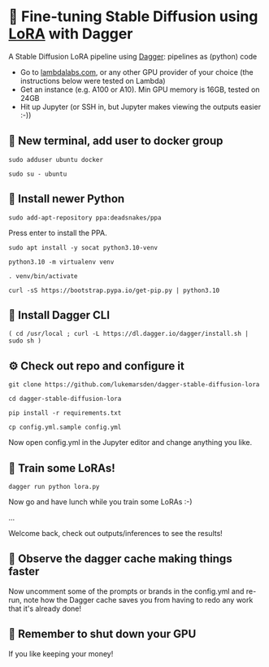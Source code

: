 # 🌸 Fine-tuning Stable Diffusion using [LoRA](https://github.com/cloneofsimo/lora) with Dagger

A Stable Diffusion LoRA pipeline using [Dagger](https://dagger.io): pipelines as (python) code

* Go to [lambdalabs.com](https://lambdalabs.com), or any other GPU provider of your choice (the instructions below were tested on Lambda)
* Get an instance (e.g. A100 or A10). Min GPU memory is 16GB, tested on 24GB
* Hit up Jupyter (or SSH in, but Jupyter makes viewing the outputs easier :-))

## 🐋 New terminal, add user to docker group

```
sudo adduser ubuntu docker
```
```
sudo su - ubuntu
```

## 🐍 Install newer Python

```
sudo add-apt-repository ppa:deadsnakes/ppa
```
Press enter to install the PPA.

```
sudo apt install -y socat python3.10-venv
```
```
python3.10 -m virtualenv venv
```
```
. venv/bin/activate
```
```
curl -sS https://bootstrap.pypa.io/get-pip.py | python3.10
```

## 🚀 Install Dagger CLI

```
( cd /usr/local ; curl -L https://dl.dagger.io/dagger/install.sh | sudo sh )
```

## ⚙️ Check out repo and configure it

```
git clone https://github.com/lukemarsden/dagger-stable-diffusion-lora
```
```
cd dagger-stable-diffusion-lora
```

```
pip install -r requirements.txt
```
```
cp config.yml.sample config.yml
```

Now open config.yml in the Jupyter editor and change anything you like.

## 🚂 Train some LoRAs!

```
dagger run python lora.py
```

Now go and have lunch while you train some LoRAs :-)

...

Welcome back, check out outputs/inferences to see the results!

## 🏃 Observe the dagger cache making things faster

Now uncomment some of the prompts or brands in the config.yml and re-run, note how the Dagger cache saves you from having to redo any work that it's already done!

## 💸 Remember to shut down your GPU

If you like keeping your money!
